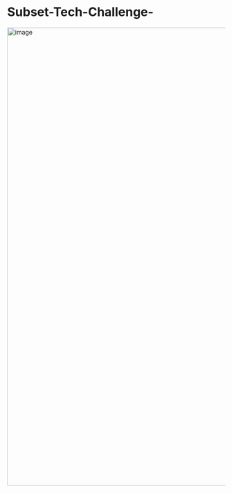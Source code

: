 # Subset-Tech-Challenge-

<img width="1057" alt="image" src="https://user-images.githubusercontent.com/110859604/232132944-04a83c93-6718-4de5-a37e-b4da846d139d.png">
